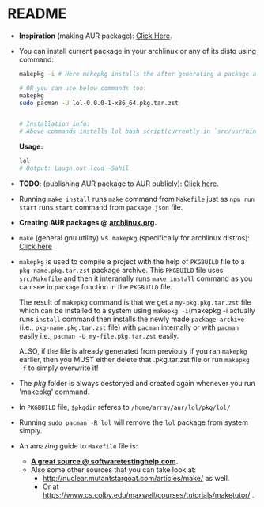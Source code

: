 # README

- **Inspiration** (making AUR package): [Click Here](https://youtu.be/ls_hpopfsQU).
- You can install current package in your archlinux or any of its disto
  using command:

  ```bash
  makepkg -i # Here makepkg installs the after generating a package-archive internally using pacman.

  # OR you can use below commands too:
  makepkg
  sudo pacman -U lol-0.0.0-1-x86_64.pkg.tar.zst


  # Installation info:
  # Above commands installs lol bash script(currently in `src/usr/bin/lol` to `/usr/bin/lol` path.
  ```

  **Usage:**
  ```bash
  lol
  # Output: Laugh out loud ~Sahil
  ```

- **TODO**: (publishing AUR package to AUR publicly): [Click here](https://youtu.be/iUz28vbWgVw).

- Running `make install` runs `make` command from `Makefile` just as
  `npm run start` runs `start` command from `package.json` file.

- **Creating AUR packages @ [archlinux.org](https://wiki.archlinux.org/title/creating_packages).**

- `make` (general gnu utility) vs. `makepkg` (specifically for archlinux distros): [Click here](https://unix.stackexchange.com/a/605951/504112)

- `makepkg` is used to compile a project with the help of `PKGBUILD`
  file to a `pkg-name.pkg.tar.zst` package archive. This `PKGBUILD` file
  uses `src/Makefile` and then it interanally runs `make install`
  command as you can see in `package` function in the `PKGBUILD` file.

  The result of `makepkg` command is that we get a `my-pkg.pkg.tar.zst` file which can be
  installed to a system using `makepkg -i`(makepkg -i actually runs 
  `install` command then installs the newly made `package-archive` 
  (i.e., `pkg-name.pkg.tar.zst` file) with `pacman` internally or with
  `pacman` easily i.e., `pacman -U my-file.pkg.tar.zst` easily.

  ALSO, if the file is already generated
  from previouly if you ran `makepkg` earlier, then you MUST either
  delete that .pkg.tar.zst file or run `makepkg -f` to simply overwrite
  it!

- The *pkg* folder is always destoryed and created again whenever you run
  'makepkg' command.

- In `PKGBUILD` file, `$pkgdir` referes to `/home/array/aur/lol/pkg/lol/`

- Running `sudo pacman -R lol` will remove the `lol` package from system
  simply.

- An amazing guide to `Makefile` file is: 
  - **[A great source @ softwaretestinghelp.com](https://www.softwaretestinghelp.com/cpp-makefile-tutorial/).**
  - Also some other sources that you can take look at:
    - http://nuclear.mutantstargoat.com/articles/make/ as well.
    - Or at https://www.cs.colby.edu/maxwell/courses/tutorials/maketutor/ .
